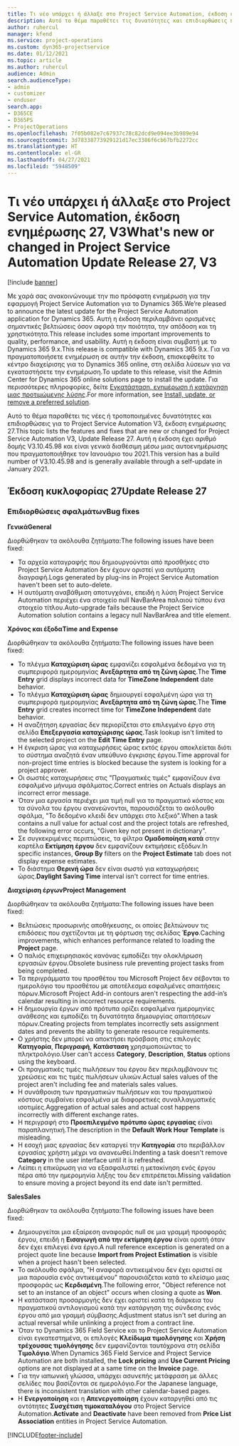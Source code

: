```yaml
---
title: Τι νέο υπάρχει ή άλλαξε στο Project Service Automation, έκδοση ενημέρωσης 27, V3
description: Αυτό το θέμα παραθέτει τις δυνατότητες και επιδιορθώσεις που είναι διαθέσιμες στο Project Service Automation, έκδοση ενημέρωσης 27, V3.
author: ruhercul
manager: kfend
ms.service: project-operations
ms.custom: dyn365-projectservice
ms.date: 01/12/2021
ms.topic: article
ms.author: ruhercul
audience: Admin
search.audienceType:
- admin
- customizer
- enduser
search.app:
- D365CE
- D365PS
- ProjectOperations
ms.openlocfilehash: 7f05b082e7c67937c78c82dcd9e094ee3b989e94
ms.sourcegitcommit: 3d78338773929121d17ec3386f6cb67bfb2272cc
ms.translationtype: HT
ms.contentlocale: el-GR
ms.lasthandoff: 04/27/2021
ms.locfileid: "5948509"
---
```

# <a name="whats-new-or-changed-in-project-service-automation-update-release-27-v3"></a><span data-ttu-id="4f062-103">Τι νέο υπάρχει ή άλλαξε στο Project Service Automation, έκδοση ενημέρωσης 27, V3</span><span class="sxs-lookup"><span data-stu-id="4f062-103">What's new or changed in Project Service Automation Update Release 27, V3</span></span>

[!include [banner](../includes/psa-now-project-operations.md)]

<span data-ttu-id="4f062-104">Με χαρά σας ανακοινώνουμε την πιο πρόσφατη ενημέρωση για την εφαρμογή Project Service Automation για το Dynamics 365.</span><span class="sxs-lookup"><span data-stu-id="4f062-104">We’re pleased to announce the latest update for the Project Service Automation application for Dynamics 365.</span></span> <span data-ttu-id="4f062-105">Αυτή η έκδοση περιλαμβάνει ορισμένες σημαντικές βελτιώσεις όσον αφορά την ποιότητα, την απόδοση και τη χρηστικότητα.</span><span class="sxs-lookup"><span data-stu-id="4f062-105">This release includes some important improvements to quality, performance, and usability.</span></span> <span data-ttu-id="4f062-106">Αυτή η έκδοση είναι συμβατή με το Dynamics 365 9.x.</span><span class="sxs-lookup"><span data-stu-id="4f062-106">This release is compatible with Dynamics 365 9.x.</span></span> <span data-ttu-id="4f062-107">Για να πραγματοποιήσετε ενημέρωση σε αυτήν την έκδοση, επισκεφθείτε το κέντρο διαχείρισης για το Dynamics 365 online, στη σελίδα λύσεων για να εγκαταστήσετε την ενημέρωση.</span><span class="sxs-lookup"><span data-stu-id="4f062-107">To update to this release, visit the Admin Center for Dynamics 365 online solutions page to install the update.</span></span> <span data-ttu-id="4f062-108">Για περισσότερες πληροφορίες, δείτε [Εγκατάσταση, ενημέρωση ή κατάργηση μιας προτιμώμενης λύσης](/power-platform/admin/install-remove-preferred-solution).</span><span class="sxs-lookup"><span data-stu-id="4f062-108">For more information, see [Install, update, or remove a preferred solution](/power-platform/admin/install-remove-preferred-solution).</span></span>

<span data-ttu-id="4f062-109">Αυτό το θέμα παραθέτει τις νέες ή τροποποιημένες δυνατότητες και επιδιορθώσεις για το Project Service Automation V3, έκδοση ενημέρωσης 27.</span><span class="sxs-lookup"><span data-stu-id="4f062-109">This topic lists the features and fixes that are new or changed for Project Service Automation V3, Update Release 27.</span></span> <span data-ttu-id="4f062-110">Αυτή η έκδοση έχει αριθμό δομής V3.10.45.98 και είναι γενικά διαθέσιμη μέσω μιας αυτοενημέρωσης που πραγματοποιήθηκε τον Ιανουάριο του 2021.</span><span class="sxs-lookup"><span data-stu-id="4f062-110">This version has a build number of V3.10.45.98 and is generally available through a self-update in January 2021.</span></span>

## <a name="update-release-27"></a><span data-ttu-id="4f062-111">Έκδοση κυκλοφορίας 27</span><span class="sxs-lookup"><span data-stu-id="4f062-111">Update Release 27</span></span>

### <a name="bug-fixes"></a><span data-ttu-id="4f062-112">Επιδιορθώσεις σφαλμάτων</span><span class="sxs-lookup"><span data-stu-id="4f062-112">Bug fixes</span></span>

<span data-ttu-id="4f062-113">**Γενικά**</span><span class="sxs-lookup"><span data-stu-id="4f062-113">**General**</span></span>

<span data-ttu-id="4f062-114">Διορθώθηκαν τα ακόλουθα ζητήματα:</span><span class="sxs-lookup"><span data-stu-id="4f062-114">The following issues have been fixed:</span></span>

- <span data-ttu-id="4f062-115">Τα αρχεία καταγραφής που δημιουργούνται από προσθήκες στο Project Service Automation δεν έχουν οριστεί για αυτόματη διαγραφή.</span><span class="sxs-lookup"><span data-stu-id="4f062-115">Logs generated by plug-ins in Project Service Automation haven't been set to auto-delete.</span></span>
- <span data-ttu-id="4f062-116">Η αυτόματη αναβάθμιση αποτυγχάνει, επειδή η λύση Project Service Automation περιέχει ένα στοιχείο null NavBarArea παλαιού τύπου ένα στοιχείο τίτλου.</span><span class="sxs-lookup"><span data-stu-id="4f062-116">Auto-upgrade fails because the Project Service Automation solution contains a legacy null NavBarArea and title element.</span></span>

<span data-ttu-id="4f062-117">**Χρόνος και έξοδα**</span><span class="sxs-lookup"><span data-stu-id="4f062-117">**Time and Expense**</span></span>

<span data-ttu-id="4f062-118">Διορθώθηκαν τα ακόλουθα ζητήματα:</span><span class="sxs-lookup"><span data-stu-id="4f062-118">The following issues have been fixed:</span></span>

- <span data-ttu-id="4f062-119">Το πλέγμα **Καταχώριση ώρας** εμφανίζει εσφαλμένα δεδομένα για τη συμπεριφορά ημερομηνίας **Ανεξάρτητα από τη ζώνη ώρας**.</span><span class="sxs-lookup"><span data-stu-id="4f062-119">The **Time Entry** grid displays incorrect data for **TimeZone Independent** date behavior.</span></span>
- <span data-ttu-id="4f062-120">Το πλέγμα **Καταχώριση ώρας** δημιουργεί εσφαλμένη ώρα για τη συμπεριφορά ημερομηνίας **Ανεξάρτητα από τη ζώνη ώρας**.</span><span class="sxs-lookup"><span data-stu-id="4f062-120">The **Time Entry** grid creates incorrect time for **TimeZone Independent** date behavior.</span></span>
- <span data-ttu-id="4f062-121">Η αναζήτηση εργασίας δεν περιορίζεται στο επιλεγμένο έργο στη σελίδα **Επεξεργασία καταχώρισης ώρας**.</span><span class="sxs-lookup"><span data-stu-id="4f062-121">Task lookup isn't limited to the selected project on the **Edit Time Entry** page.</span></span>
- <span data-ttu-id="4f062-122">Η έγκριση ώρας για καταχωρήσεις ώρας εκτός έργου αποκλείεται διότι το σύστημα αναζητά έναν υπεύθυνο έγκρισης έργου.</span><span class="sxs-lookup"><span data-stu-id="4f062-122">Time approval for non-project time entries is blocked because the system is looking for a project approver.</span></span>
- <span data-ttu-id="4f062-123">Οι σωστές καταχωρήσεις στις "Πραγματικές τιμές" εμφανίζουν ένα εσφαλμένο μήνυμα σφάλματος.</span><span class="sxs-lookup"><span data-stu-id="4f062-123">Correct entries on Actuals displays an incorrect error message.</span></span>
- <span data-ttu-id="4f062-124">Όταν μια εργασία περιέχει μια τιμή null για το πραγματικό κόστος και τα σύνολα του έργου ανανεώνονται, παρουσιάζεται το ακόλουθο σφάλμα, "Το δεδομένο κλειδί δεν υπάρχει στο λεξικό".</span><span class="sxs-lookup"><span data-stu-id="4f062-124">When a task contains a null value for actual cost and the project totals are refreshed, the following error occurs, "Given key not present in dictionary".</span></span>
- <span data-ttu-id="4f062-125">Σε συγκεκριμένες περιπτώσεις, τα φίλτρα **Ομαδοποίηση κατά** στην καρτέλα **Εκτίμηση έργου** δεν εμφανίζουν εκτιμήσεις εξόδων.</span><span class="sxs-lookup"><span data-stu-id="4f062-125">In specific instances, **Group By** filters on the **Project Estimate** tab does not display expense estimates.</span></span>
- <span data-ttu-id="4f062-126">Το διάστημα **Θερινή ώρα** δεν είναι σωστό για καταχωρήσεις ώρας.</span><span class="sxs-lookup"><span data-stu-id="4f062-126">**Daylight Saving Time** interval isn't correct for time entries.</span></span>

<span data-ttu-id="4f062-127">**Διαχείριση έργων**</span><span class="sxs-lookup"><span data-stu-id="4f062-127">**Project Management**</span></span>

<span data-ttu-id="4f062-128">Διορθώθηκαν τα ακόλουθα ζητήματα:</span><span class="sxs-lookup"><span data-stu-id="4f062-128">The following issues have been fixed:</span></span>

- <span data-ttu-id="4f062-129">Βελτιώσεις προσωρινής αποθήκευσης, οι οποίες βελτιώνουν τις επιδόσεις που σχετίζονται με τη φόρτωση της σελίδας **Έργο**.</span><span class="sxs-lookup"><span data-stu-id="4f062-129">Caching improvements, which enhances performance related to loading the **Project** page.</span></span>
- <span data-ttu-id="4f062-130">Ο παλιός επιχειρησιακός κανόνας εμποδίζει την ολοκλήρωση εργασιών έργου.</span><span class="sxs-lookup"><span data-stu-id="4f062-130">Obsolete business rule preventing project tasks from being completed.</span></span>
- <span data-ttu-id="4f062-131">Τα περιγράμματα του προσθέτου του Microsoft Project δεν σέβονται το ημερολόγιο του προσθέτου με αποτέλεσμα εσφαλμένες απαιτήσεις πόρων.</span><span class="sxs-lookup"><span data-stu-id="4f062-131">Microsoft Project Add-in contours aren't respecting the add-in’s calendar resulting in incorrect resource requirements.</span></span>
- <span data-ttu-id="4f062-132">Η δημιουργία έργων από πρότυπα ορίζει εσφαλμένα ημερομηνίες ανάθεσης και εμποδίζει τη δυνατότητα δημιουργίας απαιτήσεων πόρων.</span><span class="sxs-lookup"><span data-stu-id="4f062-132">Creating projects from templates incorrectly sets assignment dates and prevents the ability to generate resource requirements.</span></span>
- <span data-ttu-id="4f062-133">Ο χρήστης δεν μπορεί να αποκτήσει πρόσβαση στις επιλογές **Κατηγορία**, **Περιγραφή**, **Κατάσταση** χρησιμοποιώντας το πληκτρολόγιο.</span><span class="sxs-lookup"><span data-stu-id="4f062-133">User can't access **Category**, **Description**, **Status** options using the keyboard.</span></span>
- <span data-ttu-id="4f062-134">Οι πραγματικές τιμές πωλήσεων του έργου δεν περιλαμβάνουν τις χρεώσεις και τις τιμές πωλήσεων υλικών.</span><span class="sxs-lookup"><span data-stu-id="4f062-134">Actual sales values of the project aren't including fee and materials sales values.</span></span>
- <span data-ttu-id="4f062-135">Η συνάθροιση των πραγματικών πωλήσεων και του πραγματικού κόστους συμβαίνει εσφαλμένα με διαφορετικές συναλλαγματικές ισοτιμίες.</span><span class="sxs-lookup"><span data-stu-id="4f062-135">Aggregation of actual sales and actual cost happens incorrectly with different exchange rates.</span></span>
- <span data-ttu-id="4f062-136">Η περιγραφή στο **Προεπιλεγμένο πρότυπο ώρας εργασίας** είναι παραπλανητική.</span><span class="sxs-lookup"><span data-stu-id="4f062-136">The description in the **Default Work Hour Template** is misleading.</span></span>
- <span data-ttu-id="4f062-137">Η εσοχή μιας εργασίας δεν καταργεί την **Κατηγορία** στο περιβάλλον εργασίας χρήστη μέχρι να ανανεωθεί.</span><span class="sxs-lookup"><span data-stu-id="4f062-137">Indenting a task doesn't remove **Category** in the user interface until it is refreshed.</span></span>
- <span data-ttu-id="4f062-138">Λείπει η επικύρωση για να εξασφαλιστεί η μετακίνηση ενός έργου πέρα από την ημερομηνία λήξης του δεν επιτρέπεται.</span><span class="sxs-lookup"><span data-stu-id="4f062-138">Missing validation to ensure moving a project beyond its end date isn't permitted.</span></span>

<span data-ttu-id="4f062-139">**Sales**</span><span class="sxs-lookup"><span data-stu-id="4f062-139">**Sales**</span></span>

<span data-ttu-id="4f062-140">Διορθώθηκαν τα ακόλουθα ζητήματα:</span><span class="sxs-lookup"><span data-stu-id="4f062-140">The following issues have been fixed:</span></span>

- <span data-ttu-id="4f062-141">Δημιουργείται μια εξαίρεση αναφοράς null σε μια γραμμή προσφοράς έργου, επειδή η **Εισαγωγή από την εκτίμηση έργου** είναι ορατή όταν δεν έχει επιλεγεί ένα έργο.</span><span class="sxs-lookup"><span data-stu-id="4f062-141">A null reference exception is generated on a project quote line because **Import from Project Estimation** is visible when a project hasn't been selected.</span></span>
- <span data-ttu-id="4f062-142">Το ακόλουθο σφάλμα, "Η αναφορά αντικειμένου δεν έχει οριστεί σε μια παρουσία ενός αντικειμένου" παρουσιάζεται κατά το κλείσιμο μιας προσφοράς ως **Κερδισμένη**.</span><span class="sxs-lookup"><span data-stu-id="4f062-142">The following error, "Object reference not set to an instance of an object" occurs when closing a quote as **Won**.</span></span>
- <span data-ttu-id="4f062-143">Η κατάσταση προσαρμογής δεν έχει οριστεί κατά τη διάρκεια του πραγματικού αντιλογισμού κατά την κατάργηση της σύνδεσης ενός έργου από μια γραμμή σύμβασης.</span><span class="sxs-lookup"><span data-stu-id="4f062-143">Adjustment status isn't set during an actual reversal while unlinking a project from a contract line.</span></span>
- <span data-ttu-id="4f062-144">Όταν το Dynamics 365 Field Service και το Project Service Automation είναι εγκατεστημένα, οι επιλογές **Κλείδωμα τιμολόγησης** και **Χρήση τρέχουσας τιμολόγησης** δεν εμφανίζονται ταυτόχρονα στη σελίδα **Τιμολόγιο**.</span><span class="sxs-lookup"><span data-stu-id="4f062-144">When Dynamics 365 Field Service and Project Service Automation are both installed, the **Lock pricing** and **Use Current Pricing** options are not displayed at a same time on the **Invoice** page.</span></span>
- <span data-ttu-id="4f062-145">Για την ιαπωνική γλώσσα, υπάρχει ασυνεπής μετάφραση με άλλες σελίδες που βασίζονται σε ημερολόγιο.</span><span class="sxs-lookup"><span data-stu-id="4f062-145">For the Japanese language, there is inconsistent translation with other calendar-based pages.</span></span>
- <span data-ttu-id="4f062-146">Η **Ενεργοποίηση** και η **Απενεργοποίηση** έχουν καταργηθεί από τις οντότητες **Συσχέτιση τιμοκαταλόγου** στο Project Service Automation.</span><span class="sxs-lookup"><span data-stu-id="4f062-146">**Activate** and **Deactivate** have been removed from **Price List Association** entities in Project Service Automation.</span></span>


[!INCLUDE[footer-include](../includes/footer-banner.md)]